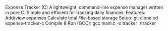 Expense Tracker (C)
A lightweight, command-line expense manager written in pure C. Simple and efficient for tracking daily finances.
Features:
Add/view expenses
Calculate total
File-based storage
Setup:
git clone <repo-url>
cd expense-tracker-c
Compile & Run (GCC):
gcc main.c -o tracker
./tracker
